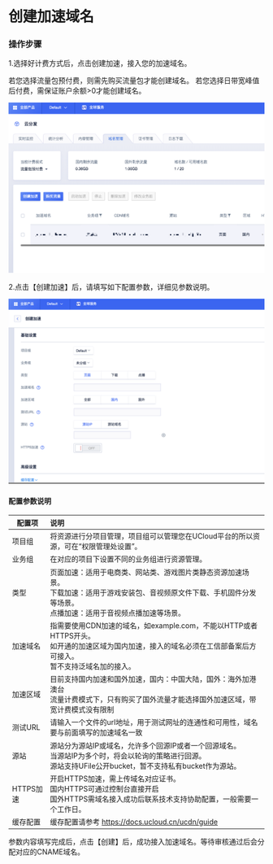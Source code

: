 # 创建加速域名

### 操作步骤

1.选择好计费方式后，点击创建加速，接入您的加速域名。

若您选择流量包预付费，则需先购买流量包才能创建域名。 若您选择日带宽峰值后付费，需保证账户余额>0才能创建域名。

![image-20191202160155391](images/image-20191202160155391.png)

2.点击【创建加速】后，请填写如下配置参数，详细见参数说明。

![image-20191202160241212](images/image-20191202160241212.png)



#### 配置参数说明

| 配置项    | 说明                                                         |
| --------- | :----------------------------------------------------------- |
| 项目组    | 将资源进行分项目管理，项目组可以管理您在UCloud平台的所以资源，可在“权限管理处设置”。 |
| 业务组    | 在对应的项目下设置不同的业务组进行资源管理。                 |
| 类型      | 页面加速：适用于电商类、网站类、游戏图片类静态资源加速场景。 <br> 下载加速：适用于游戏安装包、音视频原文件下载、手机固件分发等场景。<br/> 点播加速：适用于音视频点播加速等场景。 |
| 加速域名  | 指需要使用CDN加速的域名，如example.com，不能以HTTP或者HTTPS开头。<br/> 如开通的加速区域为国内加速，接入的域名必须在工信部备案后方可接入。<br/> 暂不支持泛域名加的接入。 |
| 加速区域  | 目前支持国内加速和国外加速，国内：中国大陆，国外：海外加港澳台  <br/>流量计费模式下，只有购买了国外流量才能选择国外加速区域，带宽计费模式没有限制 |
| 测试URL   | 请输入一个文件的url地址，用于测试网址的连通性和可用性，域名要与前面填写的加速域名一致 |
| 源站      | 源站分为源站IP或域名，允许多个回源IP或者一个回源域名。<br/>当源站IP为多个时，将会以轮询的策略进行回源。<br/> 源站支持UFile公开bucket，暂不支持私有bucket作为源站。 |
| HTTPS加速 | 开启HTTPS加速，需上传域名对应证书。<br/>国内HTTPS可通过控制台直接开启<br/>国外HTTPS需域名接入成功后联系技术支持协助配置，一般需要一个工作日。 |
| 缓存配置  | 缓存配置请参考 https://docs.ucloud.cn/ucdn/guide         |

参数内容填写完成后，点击【创建】后，成功接入加速域名。等待审核通过后会分配对应的CNAME域名。